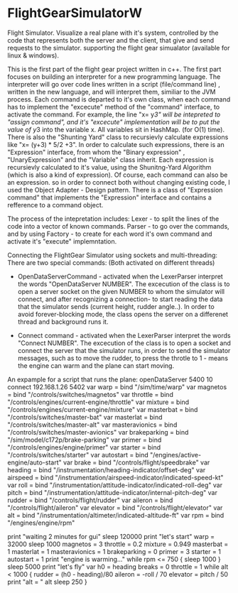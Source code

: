 # FlightGearSimulatorW
Flight Simulator. Visualize a real plane with it's system, controlled by the code that represents both the server and the client,
that give and send requests to the simulator. supporting the flight gear simualator (available for linux &amp; windows).

This is the first part of the flight gear project written in c++.
The first part focuses on building an interpreter for a new programming language. 
The interpreter will go over code lines written in a script (file/command line) , written in the new language, and will interpret them,
similiar to the JVM process.
Each command is departed to it's own class, when each command has to implement the "excecute" method of the "command" interface,
to activate the command.
For example, the line "x= y*3" will be intepreted to "assign command", and it's "excecute" implementation will be to put
the value of y*3 into the variable x. All variables sit in HashMap. (for O(1) time).
There is also the "Shunting Yard" class to recursievly calculate expressions like "x= (y+3) * 5/2 +3".
In order to calculate such expressions, there is an "Expression" interface, from whom the "Binary expression" , "UnaryExpression" 
and the "Variable" class inherit.
Each expression is recursievly calculated to it's value, using the Shunitng-Yard Algorithm (which is also a kind of expression).
Of course, each command can also be an expression. so in order to connect both without changing existing code, I used the
Object Adapter - Design pattern. There is a class of "Expression command" that implements the "Expression" interface and contains 
a refference to a command object.

The process of the intepretation includes:
Lexer - to split the lines of the code into a vector of known commands.
Parser - to go over the commands, and by using Factory - to create for each word it's own command and activate it's "execute" implemntation.

Connecting the FlightGear Simulator using sockets and multi-threading:
There are two special commands: (Both activated on different threads)

* OpenDataServerCommand - activated when the LexerParser interpret the words "OpenDataServer NUMBER". The excecution of the class is to 
open a server socket on the given NUMBER to whom the simulator will connect, and after recognizing a connection- to start reading
the data that the simulator sends (current height, rudder angle..).
In order to avoid forever-blocking mode, the class opens the server on a differenet thread and background runs it.

* Connect command -  activated when the LexerParser interpret the words "Connect NUMBER". The excecution of the class is to open
a socket and connect the server that the simulator runs, in order to send the simulator messages, such as to move the rudder,
to press the throtle to 1 - means the engine can warm and the plane can start moving.

An expample for a script that runs the plane: 
openDataServer 5400 10
connect 192.168.1.26 5402
var warp = bind "/sim/time/warp"
var magnetos = bind "/controls/switches/magnetos"
var throttle = bind "/controls/engines/current-engine/throttle"
var mixture = bind "/controls/engines/current-engine/mixture"
var masterbat = bind "/controls/switches/master-bat"
var masterlat = bind "/controls/switches/master-alt"
var masteravionics = bind "/controls/switches/master-avionics"
var brakeparking = bind "/sim/model/c172p/brake-parking"
var primer = bind "/controls/engines/engine/primer"
var starter = bind "/controls/switches/starter"
var autostart = bind "/engines/active-engine/auto-start"
var brake = bind "/controls/flight/speedbrake"
var heading = bind "/instrumentation/heading-indicator/offset-deg"
var airspeed = bind "/instrumentation/airspeed-indicator/indicated-speed-kt"
var roll = bind "/instrumentation/attitude-indicator/indicated-roll-deg"
var pitch = bind "/instrumentation/attitude-indicator/internal-pitch-deg"
var rudder = bind "/controls/flight/rudder"
var aileron = bind "/controls/flight/aileron"
var elevator = bind "/controls/flight/elevator"
var alt = bind "/instrumentation/altimeter/indicated-altitude-ft"
var rpm = bind "/engines/engine/rpm"

print "waiting 2 minutes for gui"
sleep 120000
print "let's start"
warp = 32000
sleep 1000
magnetos = 3
throttle = 0.2
mixture = 0.949
masterbat = 1
masterlat = 1
masteravionics = 1
brakeparking = 0
primer = 3
starter = 1
autostart = 1
print "engine is warming..."
while rpm <= 750 {
sleep 1000
}
sleep 5000
print "let's fly"
var h0 = heading
breaks = 0
throttle = 1
while alt < 1000 {
rudder = (h0 - heading)/80
aileron = -roll / 70
elevator = pitch / 50
print "alt = " alt
sleep 250
}







